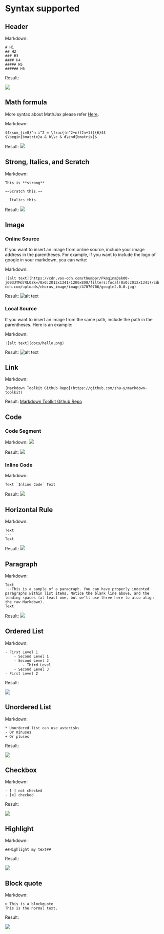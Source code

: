 # Syntax supported

## Header

Markdown:
```
# H1
## H2
### H3
#### H4
##### H5
###### H6
```

Result:

![](docs/header.png)


## Math formula
More syntax about MathJax please refer [Here](https://math.meta.stackexchange.com/questions/5020/mathjax-basic-tutorial-and-quick-reference).

Markdown:
```
$$\sum_{i=0}^n i^2 = \frac{(n^2+n)(2n+1)}{6}$$
$\begin{bmatrix}a & b\\c & d\end{bmatrix}$
```

Result:
![](docs/math.png)

## Strong, Italics, and Scratch

Markdown:
```
This is **strong**

~~Scratch this.~~

__Italics this.__
```
Result:
![](docs/strong-italics-scratch.png)

## Image

### Online Source
If you want to insert an image from online source, include your image address in the parentheses. For example, if you want to include the logo of google in your markdown, you can write:

Markdown:
```
![alt text](https://cdn.vox-cdn.com/thumbor/Pkmq1nm3skO0-j693JTMd7RL0Zk=/0x0:2012x1341/1200x800/filters:focal(0x0:2012x1341)/cdn.vox-cdn.com/uploads/chorus_image/image/47070706/google2.0.0.jpg)
```

Result:
![alt text](https://cdn.vox-cdn.com/thumbor/Pkmq1nm3skO0-j693JTMd7RL0Zk=/0x0:2012x1341/1200x800/filters:focal(0x0:2012x1341)/cdn.vox-cdn.com/uploads/chorus_image/image/47070706/google2.0.0.jpg)

### Local Source

If you want to insert an image from the same path, include the path in the parentheses. Here is an example:

Markdown:
```
![alt text](docs/hello.png)
```

Result:
![alt text](docs/hello.png)

## Link

Markdown:
```
[Markdown Toolkit Github Repo](https://github.com/zhu-y/markdown-toolkit)
```

Result:
[Markdown Toolkit Github Repo](https://github.com/zhu-y/markdown-toolkit)

## Code 

### Code Segment

Markdown:
![](docs/code_origin.png)

Result:
![](docs/code_result.png)

### Inline Code

Markdown:
```buildoutcfg
Text `Inline Code` Text
```

Result:
![](docs/inline_code.png)

## Horizontal Rule

Markdown:
```
Text
---
Text
```

Result:
![](docs/horizontal_rule.png)

## Paragraph

Markdown:
```
Text
⋅⋅⋅This is a sample of a paragraph. You can have properly indented paragraphs within list items. Notice the blank line above, and the leading spaces (at least one, but we'll use three here to also align the raw Markdown).
Text
```

Result:
![](docs/paragraph.png)

## Ordered List


Markdown:
```
- First Level 1
    - Second Level 1
    - Second Level 2
        - Third Level
    - Second Level 3
- First Level 2 
```

Result:

![](docs/ordered_list.png)


## Unordered List

Markdown:
```
* Unordered list can use asterisks
- Or minuses
+ Or pluses
```

Result:

![](docs/unordered_list.png)


## Checkbox

Markdown:
```
- [ ] not checked
- [x] checked
```
Result:

![](docs/checkbox.png)

## Highlight

Markdown:
```
##Highlight my text##
```

Result:

![](docs/highlight.png)

## Block quote

Markdown:
```
> This is a blockquote
This is the normal text.
```

Result:

![](docs/blockquote.png)
